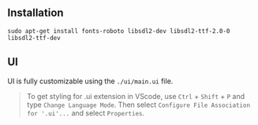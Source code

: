 ## Installation

`sudo apt-get install fonts-roboto libsdl2-dev libsdl2-ttf-2.0-0 libsdl2-ttf-dev`

## UI

UI is fully customizable using the `./ui/main.ui` file.

> To get styling for .ui extension in VScode, use `Ctrl` + `Shift` + `P` and type `Change Language Mode`. Then select `Configure File Association for '.ui'...` and select `Properties`.

